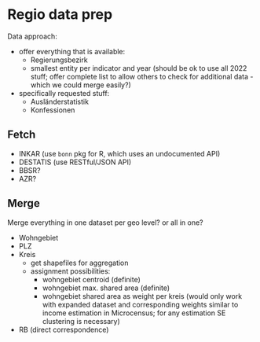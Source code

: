 # Regio data prep

Data approach:
  - offer everything that is available:
    - Regierungsbezirk
    - smallest entity per indicator and year (should be ok to use all 2022 stuff; offer complete list to allow others to check for additional data - which we could merge easily?)
  - specifically requested stuff: 
    - Ausländerstatistik
    - Konfessionen

## Fetch

- INKAR (use `bonn` pkg for R, which uses an undocumented API)
- DESTATIS (use RESTful/JSON API)
- BBSR?
- AZR?

## Merge

Merge everything in one dataset per geo level? or all in one?
- Wohngebiet
- PLZ
- Kreis
  - get shapefiles for aggregation
  - assignment possibilities:
    - wohngebiet centroid (definite)
    - wohngebiet max. shared area (definite)
    - wohngebiet shared area as weight per kreis (would only work with expanded dataset and corresponding weights similar to income estimation in Microcensus; for any estimation SE clustering is necessary)
- RB (direct correspondence)

